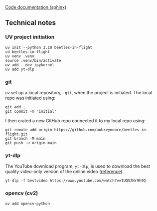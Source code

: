 [Code documentation (sphinx)](https://aubreymoore.github.io/beetles-in-flight/blob/main/docs/build/_static/html/index.html)

## Technical notes

### UV project initiation
```
uv init --python 3.10 beetles-in-flight
cd beetles-in-flight
uv venv .venv
source .venv/bin/activate
uv add --dev ipykernel
uv add yt-dlp
```

### git
```uv``` set up a local repository, ```.git```, when the project is initiated.
The local repo was initiated using:
```
git add .
git commit -m 'initial'
```

I then crated a new GitHub repo connected it to my local repo using:
```
git remote add origin https://github.com/aubreymoore/beetles-in-flight.git
git branch -M main
git push -u origin main
```

### yt-dlp
The YouTube download program, ```yt-dlp```, is used to download the best quality video-only version of the online video ([reference](https://ostechnix.com/yt-dlp-tutorial/)). 
```
yt-dlp -f bestvideo https://www.youtube.com/watch?v=IUQSZHr9h9Q 
```

### opencv (cv2)
```
uv add opencv-python
```
